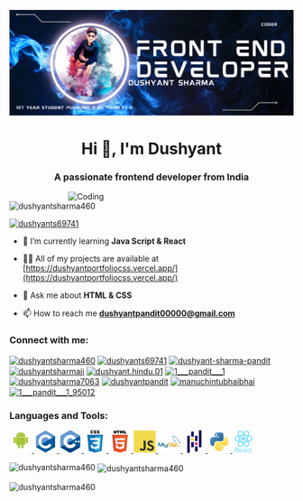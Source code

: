 ![logo](https://github.com/dushyantsharma460/dushyantsharma460/blob/main/Banner%20For%20Github.png)
<h1 align="center">Hi 👋, I'm Dushyant</h1>
<h3 align="center">A passionate frontend developer from India</h3>
<img align="right" alt="Coding" width="400" src="https://user-images.githubusercontent.com/55389276/140866485-8fb1c876-9a8f-4d6a-98dc-08c4981eaf70.gif">

<p align="left"> <img src="https://komarev.com/ghpvc/?username=dushyantsharma460&label=Profile%20views&color=0e75b6&style=flat" alt="dushyantsharma460" /> </p>

<p align="left"> <a href="https://twitter.com/dushyants69741" target="blank"><img src="https://img.shields.io/twitter/follow/dushyants69741?logo=twitter&style=for-the-badge" alt="dushyants69741" /></a> </p>

- 🌱 I’m currently learning **Java Script & React**

- 👨‍💻 All of my projects are available at [https://dushyantportfoliocss.vercel.app/](https://dushyantportfoliocss.vercel.app/)

- 💬 Ask me about **HTML & CSS**

- 📫 How to reach me **dushyantpandit00000@gmail.com**

<h3 align="left">Connect with me:</h3>
<p align="left">
<a href="https://codepen.io/dushyantsharma460" target="blank"><img align="center" src="https://raw.githubusercontent.com/rahuldkjain/github-profile-readme-generator/master/src/images/icons/Social/codepen.svg" alt="dushyantsharma460" height="30" width="40" /></a>
<a href="https://twitter.com/dushyants69741" target="blank"><img align="center" src="https://raw.githubusercontent.com/rahuldkjain/github-profile-readme-generator/master/src/images/icons/Social/twitter.svg" alt="dushyants69741" height="30" width="40" /></a>
<a href="https://linkedin.com/in/dushyant-sharma-pandit" target="blank"><img align="center" src="https://raw.githubusercontent.com/rahuldkjain/github-profile-readme-generator/master/src/images/icons/Social/linked-in-alt.svg" alt="dushyant-sharma-pandit" height="30" width="40" /></a>
<a href="https://kaggle.com/dushyantsharmaji" target="blank"><img align="center" src="https://raw.githubusercontent.com/rahuldkjain/github-profile-readme-generator/master/src/images/icons/Social/kaggle.svg" alt="dushyantsharmaji" height="30" width="40" /></a>
<a href="https://fb.com/dushyant.hindu.01" target="blank"><img align="center" src="https://raw.githubusercontent.com/rahuldkjain/github-profile-readme-generator/master/src/images/icons/Social/facebook.svg" alt="dushyant.hindu.01" height="30" width="40" /></a>
<a href="https://instagram.com/1___pandit___1" target="blank"><img align="center" src="https://raw.githubusercontent.com/rahuldkjain/github-profile-readme-generator/master/src/images/icons/Social/instagram.svg" alt="1___pandit___1" height="30" width="40" /></a>
<a href="https://www.youtube.com/c/dushyantsharma7063" target="blank"><img align="center" src="https://raw.githubusercontent.com/rahuldkjain/github-profile-readme-generator/master/src/images/icons/Social/youtube.svg" alt="dushyantsharma7063" height="30" width="40" /></a>
<a href="https://www.codechef.com/users/dushyantpandit" target="blank"><img align="center" src="https://cdn.jsdelivr.net/npm/simple-icons@3.1.0/icons/codechef.svg" alt="dushyantpandit" height="30" width="40" /></a>
<a href="https://codeforces.com/profile/manuchintubhaibhai" target="blank"><img align="center" src="https://raw.githubusercontent.com/rahuldkjain/github-profile-readme-generator/master/src/images/icons/Social/codeforces.svg" alt="manuchintubhaibhai" height="30" width="40" /></a>
<a href="https://discord.gg/1___pandit___1_95012" target="blank"><img align="center" src="https://raw.githubusercontent.com/rahuldkjain/github-profile-readme-generator/master/src/images/icons/Social/discord.svg" alt="1___pandit___1_95012" height="30" width="40" /></a>
</p>

<h3 align="left">Languages and Tools:</h3>
<p align="left"> <a href="https://developer.android.com" target="_blank" rel="noreferrer"> <img src="https://raw.githubusercontent.com/devicons/devicon/master/icons/android/android-original-wordmark.svg" alt="android" width="40" height="40"/> </a> <a href="https://www.cprogramming.com/" target="_blank" rel="noreferrer"> <img src="https://raw.githubusercontent.com/devicons/devicon/master/icons/c/c-original.svg" alt="c" width="40" height="40"/> </a> <a href="https://www.w3schools.com/cpp/" target="_blank" rel="noreferrer"> <img src="https://raw.githubusercontent.com/devicons/devicon/master/icons/cplusplus/cplusplus-original.svg" alt="cplusplus" width="40" height="40"/> </a> <a href="https://www.w3schools.com/css/" target="_blank" rel="noreferrer"> <img src="https://raw.githubusercontent.com/devicons/devicon/master/icons/css3/css3-original-wordmark.svg" alt="css3" width="40" height="40"/> </a> <a href="https://www.w3.org/html/" target="_blank" rel="noreferrer"> <img src="https://raw.githubusercontent.com/devicons/devicon/master/icons/html5/html5-original-wordmark.svg" alt="html5" width="40" height="40"/> </a> <a href="https://developer.mozilla.org/en-US/docs/Web/JavaScript" target="_blank" rel="noreferrer"> <img src="https://raw.githubusercontent.com/devicons/devicon/master/icons/javascript/javascript-original.svg" alt="javascript" width="40" height="40"/> </a> <a href="https://www.mysql.com/" target="_blank" rel="noreferrer"> <img src="https://raw.githubusercontent.com/devicons/devicon/master/icons/mysql/mysql-original-wordmark.svg" alt="mysql" width="40" height="40"/> </a> <a href="https://pandas.pydata.org/" target="_blank" rel="noreferrer"> <img src="https://raw.githubusercontent.com/devicons/devicon/2ae2a900d2f041da66e950e4d48052658d850630/icons/pandas/pandas-original.svg" alt="pandas" width="40" height="40"/> </a> <a href="https://www.python.org" target="_blank" rel="noreferrer"> <img src="https://raw.githubusercontent.com/devicons/devicon/master/icons/python/python-original.svg" alt="python" width="40" height="40"/> </a> <a href="https://reactjs.org/" target="_blank" rel="noreferrer"> <img src="https://raw.githubusercontent.com/devicons/devicon/master/icons/react/react-original-wordmark.svg" alt="react" width="40" height="40"/> </a> </p>

<p><img align="left" src="https://github-readme-stats.vercel.app/api/top-langs?username=dushyantsharma460&show_icons=true&locale=en&layout=compact" alt="dushyantsharma460" /></p>

<p>&nbsp;<img align="center" src="https://github-readme-stats.vercel.app/api?username=dushyantsharma460&show_icons=true&locale=en" alt="dushyantsharma460" /></p>

<p><img align="center" src="https://github-readme-streak-stats.herokuapp.com/?user=dushyantsharma460&" alt="dushyantsharma460" /></p>
